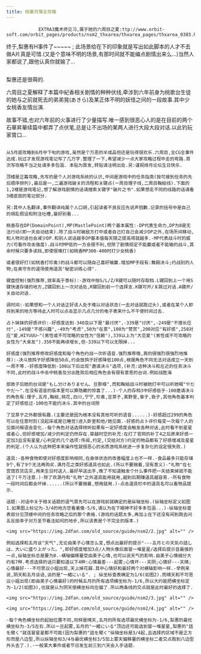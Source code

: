 ```yaml
---
title: 桃華月憚全攻略
---
```


                EXTRA3魔术师见习,属于她的六周目之夏:ttp://www.orbit-soft.com/orbit_pages/products/nsm2_thxarea/thxarea_pages/thxarea_0303.html

终于,梨惠有H事件了~~~~~ ; 此场景给在下的印象就是写出如此脚本的人才不去做A片真是可惜.(又是个意味不明的场景,有那时间就不能编点剧情出来么...)当然人家都说了,跟他认真你就输了...

<img src="https://img.2dfan.com/old_source/guide/nsm2/1.jpg" alt="" />

梨惠还是很萌的.

六周目之夏解释了本篇中紀香相关剧情的种种伏线,牵涉到六年前身为桃歌台生徒的她与之前就死去的弟弟晃(あきら)及某正体不明的妖怪之间的一段故事.其中少女桃香友情出演.

故事不错,也对六年前的火事进行了少量描写.唯一感到很恶心人的是在目前的两个石華昇華续篇中都弄了点伏笔,总是让不出场的某两人进行大段大段对话.以此钓玩家胃口...

~~~~~~~~~~~~~~~~~~~~~~~~~~~~"以上属于穿越之后砍掉重练"的分割线~~~~~~~~~~~~~~~~~~~~

从5月底攻略到6月中下旬的游戏,虽然是个万恶的半成品但还是玩得很欢乐.六周目,全CG全事件达成.玩过才发现游戏笔记写了几万字.整理了一下,希望减少一点大家攻略过程中走的弯路.首次写攻略不当之处请多多包涵. 本贴为首发,转贴请注明出处.另:谨祝绯月论坛生日快乐.

顶楼是正篇攻略,先写的是个人对游戏系统的认识,中间是游戏中的任务指南(按可接到任务的先后顺序排列),最后是一,二遍游戏破关的流程和关键点(一周目理子线,二周目鞠絵线).下面的1,2楼是游戏笔记,想了解游戏剧情的话请搜索关键字"破片之书".如果想走不同的线路的话请看3楼底部的笔记部分.

另:其中人名翻译,事件翻译纯属个人口胡,引起读者不良反应先说声抱歉.记录的括号中是自己的胡乱假设和附注吐槽,最好别看...

桃香存在DP(DomainPoint),MP(MastlePoint)两个基本属性:-DP代表生命力,DP为0是无法行动(即一天自动结束).除了战斗时被敌方打中或者自己打自己会减少DP之外,在场所间移动,和人物对话也会减少DP.和别人说话越多DP基本值每天随之提高得就越多.-MP代表战斗时的威力(可看作攻击强度).战斗时MP低的一方会很不利,但除了剧情规定不能赢或者不能输的战斗,其余时候只要多读挡,即使很难打(如桃香MP300-400时打少女桃香)

或者很好打(如桃香打珍禽)的战斗都可以随自己喜好输赢.增加MP手段有:舞殿决斗;约战别的人物;在奥守东的道场使用道具"秘密训练心得".

键盘控制(强烈推荐,效率高于黍标):-游戏中按S/L/Z/R键可以随时存取档.L键回到上一个用S键快速存储的地方,Z键回到上一次对话处,R键回到前一个选择支.K键可开/关跳过对话.A键开/关自动对话.

调时间:-如果想和一个人对话正好该人处于难以对话状态(一去对话就跑过头),或者在某个人即将到来的地方等待此人时可以点击显示几点几分的电子表来什么不干使时间过去.

占卜妹妹的好感评价:-好感度达到-340及以下是"最讨厌",-339是"讨厌",-249是"不擅长应付",-149是"不感兴趣",-49为"考虑",50为"在意",100为"赞赏",200对应"有好感",250对应"爱,HIYUUU~"(男性或不可攻略的女性为"信赖"),339以上为"大恋爱"(男性或不可攻略的女性为"大亲友").350不能再续增长,但-339以下可以无限掉...

好感度(强烈推荐修改好感度和每个角色约战一次听语音.强烈推荐哦,真的很强烈很强烈地推荐):-决斗放鸽子好感降低50点,约会放鸽子好感降低100点,根据角色不同无法对话成立一天到一周不等.-好感度降低到-100以下后出现"邀请决斗"选项,(补充:这种决斗和左近的任务决斗不同,此时的战斗中击中桃香及分出胜败后相应角色会有很有意思的台词.例如战胜海

部敦子后她的台词是"もし分けありません、旦那様",而和鞠絵战斗时被她打中可以听她喊"やだやだ～".在没有语音的版本里可以算隐藏的惊喜了...)-个人的存档3中好感低于-100邀请决斗的角色有:理子,五月,鞠絵,桃花,白川,宁宁,珍禽,豆芽子,美野里,章子,敦子,其他角色基本判定了好感低过-100也不能约决斗.其中的台词除

了豆芽子之外都很有趣.(主要还是因为根本没有其他可听的语音......)-好感超过299的角色可以在任意时刻(没起床或是已睡觉)进入卧室和他/她见面.-好感的占卜评价每变一次每个人的见面问候语会变化.-每个角色对话选择倾听如果有一定好感度会触发各种对话,此时看不到星星或者心,但好感增加/减少的判定仍然存在.穿越时空的补充:在打了官网的补丁4之后原来好感一定加3且没有星星/心判定的几个选项:传闻,约定,(交给对方)约定的物品都有了好感增减及星星的判定.(个人认为这种把本来操作性就很恶心的劣质游戏系统进一步复杂化的设定很失败.)

道具:-各种食物即使对好感度影响相同,在身体状态的改善幅度上也不一样.-食品最多只能存储9个,有了9个无法再购买.满月花之类好感道具也如此.(所以不要揣着,没有意义)-"礼物"在七宫馆百货店买,用来生日时送人.最好早送出手,晚了不知道触发个什么事件把一天结束掉就不能送了(千万注意.)-除了欢源丹和"礼物"之外道具能用就用,越到后期赚道具越容易.-所有食物一段时间后都会坏掉......(所以不要揣着,想用就用.)-点击道具栏中的道具名可以看物品提示.

话题:-对话中关于相关话题的语气首先可以在游戏前就确定的是纵轴坐标.(纵轴坐标定义如图1.如果图上标记为-3/4的地方您看着像-5/6,请认为在下眼神不好多多包涵...)-纵轴坐标查表部分见顶楼中间的任务攻略之后的那个表格.(游戏的话题太多,再加上在下还没有闲到跑去问五反田幸子对万圣节看法如何的地步,所以该表是个不完全的版本.)

<img src="https://img.2dfan.com/old_source/guide/nsm2/2.jpg" alt="" />

例如选择和五月谈"天气",无论由美子心情怎么变,想点出最好的提示"---五月との天気の話しは、大いに盛り上がった。",即好感度增加3点/人物头像后面冒一堆星星/选择后提示音最强的一点,纵轴坐标总是要为0.-横轴偏移量受由美子心情,也可以说天气的影响.由美子心情细分大约有7种.考虑选择的话只要知道以下4种:心情最差---起雾;心情坏---天阴;心情好---天晴;心情最好---不可思议小姐出现,天上掉花瓣.其中心情好和最好两个对横轴影响一样.-举例来说,阴天和五月谈话,谈的是"一緒にいる". ; 纵坐标查表确定为1/6(如图2).而晴天和不可思议小姐出现(即由美子心情最好)的时候五月的所有选项横坐标为-1/6,所以大约能把横坐标定为-1/2(如图3),也就是认为阴天使横坐标向左偏了.所以两条线的交点就是此时最好的选择了.

<img src="https://img.2dfan.com/old_source/guide/nsm2/3.jpg" alt="" />

<img src="https://img.2dfan.com/old_source/guide/nsm2/4.jpg" alt="" />

-每个角色横坐标的起始位置不同,同样是晴天,五月的所有选项最优横坐标为-1/6,梨惠的最优横坐标为-3/5左右.所以一旦起雾,五月的"一緒にいる"顶边还可能选到冒一堆星星,梨惠的"話を聞く"就连冒星星都不可能(因为梨惠的"話を聞く"纵轴坐标是3/4起,且选择的区域不是正方形而是八边型,所以纵轴坐标3/4与最优横坐标3/5加上雾天偏移量的横坐标二者交点跑到八边型外头去了.).-一般某大事件或者节日发生前三到六天会入手话题.


              
